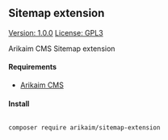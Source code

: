 ## Sitemap extension
[Version: 1.0.0](https://img.shields.io/github/release/arikaim/sitemap-extension.svg)
[License: GPL3](https://img.shields.io/badge/License-GPLv3-blue.svg)

Arikaim CMS Sitemap extension


#### Requirements 
  * [Arikaim CMS](https://github.com/arikaim/arikaim)


#### Install
```bash

composer require arikaim/sitemap-extension

```